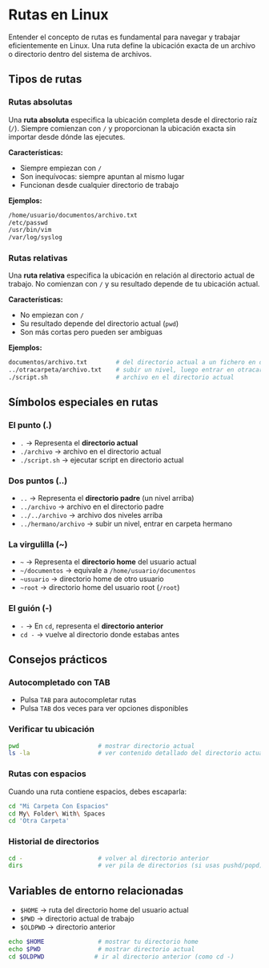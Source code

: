 # Rutas en Linux

Entender el concepto de rutas es fundamental para navegar y trabajar eficientemente en Linux. Una ruta define la ubicación exacta de un archivo o directorio dentro del sistema de archivos.

## Tipos de rutas

### Rutas absolutas

Una **ruta absoluta** especifica la ubicación completa desde el directorio raíz (`/`). Siempre comienzan con `/` y proporcionan la ubicación exacta sin importar desde dónde las ejecutes.

**Características:**
- Siempre empiezan con `/`
- Son inequívocas: siempre apuntan al mismo lugar
- Funcionan desde cualquier directorio de trabajo

**Ejemplos:**
```bash
/home/usuario/documentos/archivo.txt
/etc/passwd
/usr/bin/vim
/var/log/syslog
```

### Rutas relativas

Una **ruta relativa** especifica la ubicación en relación al directorio actual de trabajo. No comienzan con `/` y su resultado depende de tu ubicación actual.

**Características:**

- No empiezan con `/`
- Su resultado depende del directorio actual (`pwd`)
- Son más cortas pero pueden ser ambiguas

**Ejemplos:**

```bash
documentos/archivo.txt        # del directorio actual a un fichero en documentos/
../otracarpeta/archivo.txt    # subir un nivel, luego entrar en otracarpeta/
./script.sh                   # archivo en el directorio actual
```

## Símbolos especiales en rutas

### El punto (.)

- `.` → Representa el **directorio actual**
- `./archivo` → archivo en el directorio actual
- `./script.sh` → ejecutar script en directorio actual

### Dos puntos (..)

- `..` → Representa el **directorio padre** (un nivel arriba)
- `../archivo` → archivo en el directorio padre
- `../../archivo` → archivo dos niveles arriba
- `../hermano/archivo` → subir un nivel, entrar en carpeta hermano

### La virgulilla (~)

- `~` → Representa el **directorio home** del usuario actual
- `~/documentos` → equivale a `/home/usuario/documentos`
- `~usuario` → directorio home de otro usuario
- `~root` → directorio home del usuario root (`/root`)

### El guión (-)

- `-` → En `cd`, representa el **directorio anterior**
- `cd -` → vuelve al directorio donde estabas antes

## Consejos prácticos

### Autocompletado con TAB

- Pulsa `TAB` para autocompletar rutas
- Pulsa `TAB` dos veces para ver opciones disponibles

### Verificar tu ubicación

```bash
pwd                      # mostrar directorio actual
ls -la                   # ver contenido detallado del directorio actual
```

### Rutas con espacios

Cuando una ruta contiene espacios, debes escaparla:
```bash
cd "Mi Carpeta Con Espacios"
cd My\ Folder\ With\ Spaces
cd 'Otra Carpeta'
```

### Historial de directorios

```bash
cd -                     # volver al directorio anterior
dirs                     # ver pila de directorios (si usas pushd/popd)
```

## Variables de entorno relacionadas

- `$HOME` → ruta del directorio home del usuario actual
- `$PWD` → directorio actual de trabajo
- `$OLDPWD` → directorio anterior

```bash
echo $HOME               # mostrar tu directorio home
echo $PWD                # mostrar directorio actual
cd $OLDPWD              # ir al directorio anterior (como cd -)
```
